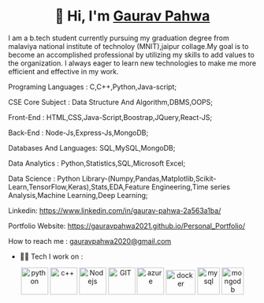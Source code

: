 <h1 align="center">👋 Hi, I'm <a href="https://www.linkedin.com/in/gaurav-pahwa-2a563a1ba/" target="_blank"> Gaurav Pahwa </a></h1>

I am a b.tech student currently pursuing my graduation degree from malaviya national institute of technoloy (MNIT),jaipur collage.My goal is to become an accomplished professional by utilizing my skills to add values to the organization. I always eager to learn new technologies to make me more efficient and effective in my work.

Programing Languages : C,C++,Python,Java-script;

CSE Core Subject : Data Structure And Algorithm,DBMS,OOPS;

Front-End : HTML,CSS,Java-Script,Boostrap,JQuery,React-JS;

Back-End : Node-Js,Express-Js,MongoDB;

Databases And Languages: SQL,MySQL,MongoDB;

Data Analytics : Python,Statistics,SQL,Microsoft Excel;

Data Science : Python Library-(Numpy,Pandas,Matplotlib,Scikit-Learn,TensorFlow,Keras),Stats,EDA,Feature Engineering,Time series Analysis,Machine Learning,Deep Learning;

Linkedin: https://www.linkedin.com/in/gaurav-pahwa-2a563a1ba/

Portfolio Website: https://gauravpahwa2021.github.io/Personal_Portfolio/

How to reach me : gauravpahwa2020@gmail.com

- 🧑‍💻 Tech I work on :
<p align="center">
      <img src="https://www.vectorlogo.zone/logos/python/python-icon.svg" alt="python" width="55" height="55"/>
      <img src="https://cdn.worldvectorlogo.com/logos/c.svg" alt="c++" width="55" height="55"/>
      <img src="https://www.vectorlogo.zone/logos/nodejs/nodejs-icon.svg" alt="Nodejs" width="55" height="55"/>
      <img src="https://www.vectorlogo.zone/logos/git-scm/git-scm-icon.svg" alt="GIT" width="55" height="55"/> 
      <img src="https://www.vectorlogo.zone/logos/microsoft_azure/microsoft_azure-icon.svg" alt="azure" width="55" height="55"/>
      <img src="https://www.vectorlogo.zone/logos/docker/docker-official.svg" alt="docker" width="60" height="50"/>
      <img src="https://www.vectorlogo.zone/logos/mysql/mysql-icon.svg" alt="mysql" width="45" height="55"/>
      <img src="https://www.vectorlogo.zone/logos/mongodb/mongodb-icon.svg" alt="mongodb" width="45" height="55"/>
</p>
